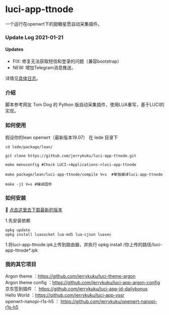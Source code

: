 # luci-app-ttnode

一个运行在openwrt下的甜糖星愿自动采集插件。

### Update Log 2021-01-21  

#### Updates

- FIX: 修复无法获取短信和登录的问题（兼容bootstrap）
- NEW: 增加Telegram消息推送。


详情见[具体日志](./relnotes.txt)。 

### 介绍

脚本参考网友 Tom Dog 的 Python 版自动采集插件，使用LUA重写，基于LUCI的实现。 

### 如何使用

假设你的lean openwrt（最新版本19.07） 在 lede 目录下
```
cd lede/package/lean/  

git clone https://github.com/jerrykuku/luci-app-ttnode.git  

make menuconfig #Check LUCI->Applications->luci-app-ttnode

make package/lean/luci-app-ttnode/compile V=s  #单独编译luci-app-ttnode  

make -j1 V=s #编译固件
```

### 如何安装

🛑 [点击这里去下载最新的版本](https://github.com/jerrykuku/luci-app-ttnode/releases)  

1.先安装依赖  
```
opkg update
opkg install luasocket lua-md5 lua-cjson luasec
```
1.将luci-app-ttnode.ipk上传到路由器，并执行  opkg install /你上传的路径/luci-app-ttnode*.ipk

### 我的其它项目
Argon theme ：https://github.com/jerrykuku/luci-theme-argon  
Argon theme config  ：https://github.com/jerrykuku/luci-app-argon-config  
京东签到插件 ： https://github.com/jerrykuku/luci-app-jd-dailybonus  
Hello World ：https://github.com/jerrykuku/luci-app-vssr  
openwrt-nanopi-r1s-h5 ： https://github.com/jerrykuku/openwrt-nanopi-r1s-h5  
